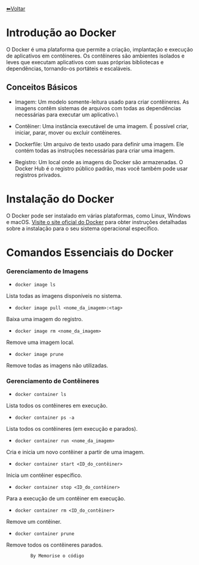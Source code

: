 [⬅Voltar](https://memorise-codigos.github.io/)
# Introdução ao Docker
O Docker é uma plataforma que permite a criação, implantação e execução de aplicativos em contêineres. Os contêineres são ambientes isolados e leves que executam aplicativos com suas próprias bibliotecas e dependências, tornando-os portáteis e escaláveis.

## Conceitos Básicos
- Imagem: Um modelo somente-leitura usado para criar contêineres. As imagens contêm sistemas de arquivos com todas as dependências necessárias para executar um aplicativo.\

- Contêiner: Uma instância executável de uma imagem. É possível criar, iniciar, parar, mover ou excluir contêineres.

- Dockerfile: Um arquivo de texto usado para definir uma imagem. Ele contém todas as instruções necessárias para criar uma imagem.

- Registro: Um local onde as imagens do Docker são armazenadas. O Docker Hub é o registro público padrão, mas você também pode usar registros privados.

# Instalação do Docker
O Docker pode ser instalado em várias plataformas, como Linux, Windows e macOS. [Visite o site oficial do Docker](https://www.docker.com/get-started) para obter instruções detalhadas sobre a instalação para o seu sistema operacional específico.

# Comandos Essenciais do Docker
### Gerenciamento de Imagens
- `docker image ls`

Lista todas as imagens disponíveis no sistema.

- `docker image pull <nome_da_imagem>:<tag>`

Baixa uma imagem do registro.

- `docker image rm <nome_da_imagem>`

Remove uma imagem local.

- `docker image prune`

Remove todas as imagens não utilizadas.
### Gerenciamento de Contêineres
- `docker container ls`

Lista todos os contêineres em execução.

- `docker container ps -a`

Lista todos os contêineres (em execução e parados).

- `docker container run <nome_da_imagem>`

Cria e inicia um novo contêiner a partir de uma imagem.

- `docker container start <ID_do_contêiner>`

 Inicia um contêiner específico.

 - `docker container stop <ID_do_contêiner>`

 Para a execução de um contêiner em execução.

 - `docker container rm <ID_do_contêiner>`

Remove um contêiner.

- `docker container prune`

Remove todos os contêineres parados.


             By Memorise o código
